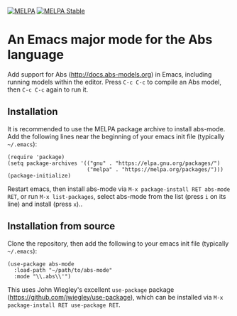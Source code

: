 [![MELPA](https://melpa.org/packages/abs-mode-badge.svg)](https://melpa.org/#/abs-mode)
[![MELPA Stable](https://stable.melpa.org/packages/abs-mode-badge.svg)](https://stable.melpa.org/#/abs-mode)

# An Emacs major mode for the Abs language

Add support for Abs (http://docs.abs-models.org) in Emacs, including
running models within the editor.  Press `C-c C-c` to compile an Abs
model, then `C-c C-c` again to run it.

## Installation

It is recommended to use the MELPA package archive to install abs-mode.  Add the following lines near the beginning of your emacs init file (typically `~/.emacs`):

```elisp
(require 'package)
(setq package-archives '(("gnu" . "https://elpa.gnu.org/packages/")
                         ("melpa" . "https://melpa.org/packages/")))
(package-initialize)
```

Restart emacs, then install abs-mode via `M-x package-install RET
abs-mode RET`, or run `M-x list-packages`, select abs-mode from the
list (press `i` on its line) and install (press `x`)..

## Installation from source

Clone the repository, then add the following to your emacs init file (typically `~/.emacs`):

```elisp
(use-package abs-mode
  :load-path "~/path/to/abs-mode"
  :mode "\\.abs\\'")
```

This uses John Wiegley's excellent `use-package` package
(https://github.com/jwiegley/use-package), which can be installed via `M-x package-install RET use-package RET`.
